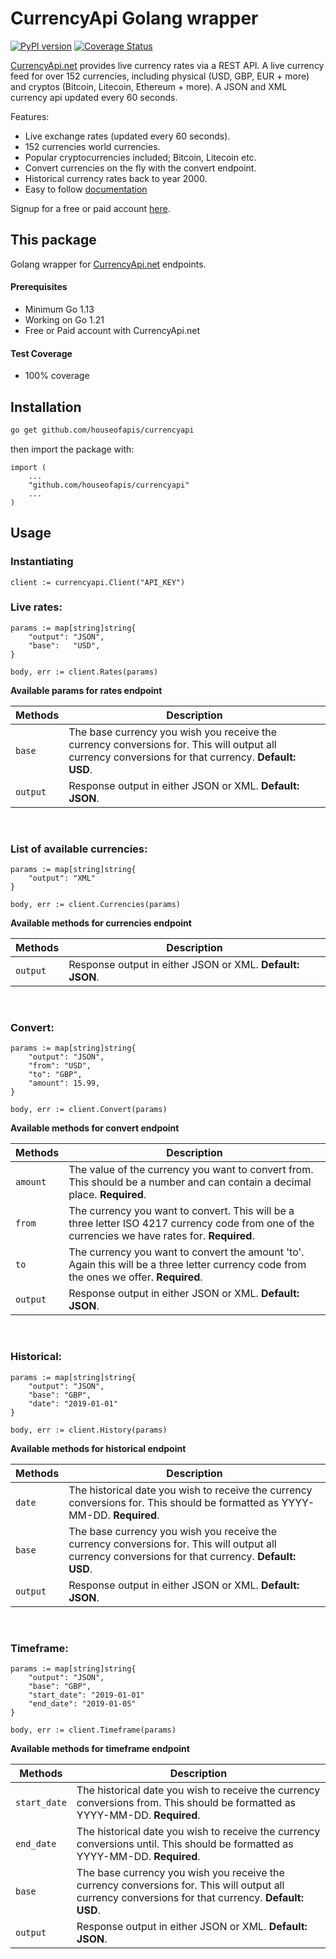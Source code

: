 # CurrencyApi Golang wrapper 

[![PyPI version](https://badge.fury.io/go/currencyapi.svg)](https://pkg.go.dev/github.com/houseofapis/currencyapi) [![Coverage Status](https://coveralls.io/repos/github/houseofapis/currencyapi-go/badge.svg?branch=main)](https://coveralls.io/github/houseofapis/currencyapi-go?branch=main) 

<a href="https://currencyapi.net" title="CurrencyApi">CurrencyApi.net</a> provides live currency rates via a REST API. A live currency feed for over 152 currencies, including physical (USD, GBP, EUR + more) and cryptos (Bitcoin, Litecoin, Ethereum + more). A JSON and XML currency api updated every 60 seconds. 

Features:

- Live exchange rates (updated every 60 seconds).
- 152 currencies world currencies.
- Popular cryptocurrencies included; Bitcoin, Litecoin etc.
- Convert currencies on the fly with the convert endpoint.
- Historical currency rates back to year 2000.
- Easy to follow <a href="https://currencyapi.net/documentation" title="currency-api-documentation">documentation</a>

Signup for a free or paid account <a href="https://currencyapi.net/#pricing-sec" title="currency-api-pricing">here</a>.

## This package

Golang wrapper for <a href="https://currencyapi.net" title="CurrencyApi">CurrencyApi.net</a> endpoints.

#### Prerequisites

- Minimum Go 1.13
- Working on Go 1.21
- Free or Paid account with CurrencyApi.net

#### Test Coverage

- 100% coverage

## Installation

```bash
go get github.com/houseofapis/currencyapi
```
then import the package with:

```golang
import (
    ...
	"github.com/houseofapis/currencyapi"
	...
)
```

## Usage

### Instantiating

```golang
client := currencyapi.Client("API_KEY")
```

### Live rates:

```golang
params := map[string]string{
    "output": "JSON",
    "base":   "USD",
}

body, err := client.Rates(params)
```

**Available params for rates endpoint**

| Methods | Description |
| --- | --- |
| `base` | The base currency you wish you receive the currency conversions for. This will output all currency conversions for that currency. **Default: USD**. |
| `output` | Response output in either JSON or XML. **Default: JSON**. |

<br>

### List of available currencies:

```golang
params := map[string]string{
    "output": "XML"
}

body, err := client.Currencies(params)
```

**Available methods for currencies endpoint**

| Methods | Description |
| --- | --- |
| `output` | Response output in either JSON or XML. **Default: JSON**. |

<br>

### Convert:

```golang
params := map[string]string{
    "output": "JSON",
    "from": "USD",
    "to": "GBP",
    "amount": 15.99,
}

body, err := client.Convert(params)
```

**Available methods for convert endpoint**

| Methods | Description |
| --- | --- |
| `amount` | The value of the currency you want to convert from. This should be a number and can contain a decimal place. **Required**. |
| `from` | The currency you want to convert. This will be a three letter ISO 4217 currency code from one of the currencies we have rates for. **Required**. |
| `to` | The currency you want to convert the amount 'to'. Again this will be a three letter currency code from the ones we offer. **Required**. |
| `output` | Response output in either JSON or XML. **Default: JSON**. |

<br>

### Historical:

```golang
params := map[string]string{
    "output": "JSON",
    "base": "GBP",
    "date": "2019-01-01"
}

body, err := client.History(params)
```

**Available methods for historical endpoint**

| Methods | Description |
| --- | --- |
| `date` | The historical date you wish to receive the currency conversions for. This should be formatted as YYYY-MM-DD. **Required**. |
| `base` | The base currency you wish you receive the currency conversions for. This will output all currency conversions for that currency. **Default: USD**. |
| `output` | Response output in either JSON or XML. **Default: JSON**. |

<br>

### Timeframe:

```golang
params := map[string]string{
    "output": "JSON",
    "base": "GBP",
    "start_date": "2019-01-01"
    "end_date": "2019-01-05"
}

body, err := client.Timeframe(params)
```

**Available methods for timeframe endpoint**

| Methods | Description |
| --- | --- |
| `start_date` | The historical date you wish to receive the currency conversions from. This should be formatted as YYYY-MM-DD. **Required**. |
| `end_date` | The historical date you wish to receive the currency conversions until. This should be formatted as YYYY-MM-DD. **Required**. |
| `base` | The base currency you wish you receive the currency conversions for. This will output all currency conversions for that currency. **Default: USD**. |
| `output` | Response output in either JSON or XML. **Default: JSON**. |



